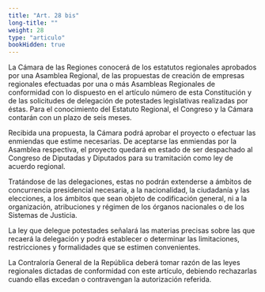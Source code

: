 ```yaml
---
title: "Art. 28 bis"
long-title: ""
weight: 28
type: "articulo"
bookHidden: true
---
```

La Cámara de las Regiones conocerá de los estatutos regionales aprobados por una Asamblea Regional, de las propuestas de creación de empresas regionales efectuadas por una o más Asambleas Regionales de conformidad con lo dispuesto en el artículo  número  de esta Constitución y de las solicitudes de delegación de potestades legislativas realizadas por éstas. Para el conocimiento del Estatuto Regional, el Congreso y la Cámara contarán con un plazo de seis meses.
  
Recibida una propuesta, la Cámara podrá aprobar el proyecto o efectuar las enmiendas que estime necesarias. De aceptarse las enmiendas por la Asamblea respectiva, el proyecto quedará en estado de ser despachado al Congreso de Diputadas y Diputados para su tramitación como ley de acuerdo regional. 

Tratándose de las delegaciones, estas no podrán extenderse a ámbitos de concurrencia presidencial necesaria, a la nacionalidad, la ciudadanía y las elecciones, a los ámbitos que sean objeto de codificación general, ni a la organización, atribuciones y régimen de los órganos nacionales o de los Sistemas de Justicia.

La ley que delegue potestades señalará las materias precisas sobre las que recaerá la delegación y podrá establecer o determinar las limitaciones, restricciones y formalidades que se estimen convenientes.

La Contraloría General de la República deberá tomar razón de las leyes regionales dictadas de conformidad con este artículo, debiendo rechazarlas cuando ellas excedan o contravengan la autorización referida.
